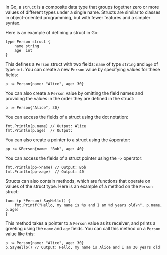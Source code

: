 In Go, a `struct` is a composite data type that groups together zero or more values of different types under a single name. Structs are similar to classes in object-oriented programming, but with fewer features and a simpler syntax.

Here is an example of defining a struct in Go:

```
type Person struct {
    name string
    age  int
}
```

This defines a `Person` struct with two fields: `name` of type `string` and `age` of type `int`. You can create a new `Person` value by specifying values for these fields:

```
p := Person{name: "Alice", age: 30}
```

You can also create a `Person` value by omitting the field names and providing the values in the order they are defined in the struct:

```
p := Person{"Alice", 30}
```

You can access the fields of a struct using the dot notation:

```
fmt.Println(p.name) // Output: Alice
fmt.Println(p.age)  // Output: 
```

You can also create a pointer to a struct using the `&`operator:

```
pp := &Person{name: "Bob", age: 40}
```

You can access the fields of a struct pointer using the `->` operator:

```
fmt.Println(pp->name) // Output: Bob
fmt.Println(pp->age)  // Output: 40
```

Structs can also contain methods, which are functions that operate on values of the struct type. Here is an example of a method on the `Person` struct:

```
func (p *Person) SayHello() {
    fmt.Printf("Hello, my name is %s and I am %d years old\n", p.name, p.age)
}
```

This method takes a pointer to a `Person` value as its receiver, and prints a greeting using the `name` and `age` fields. You can call this method on a `Person` value like this:

```
p := Person{name: "Alice", age: 30}
p.SayHello() // Output: Hello, my name is Alice and I am 30 years old
```